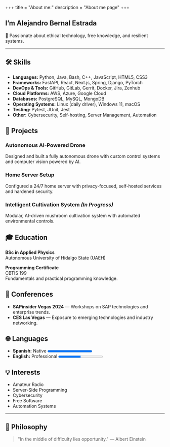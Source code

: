 +++
title = "About me:"
description = "About me page"
+++

## I’m Alejandro Bernal Estrada

📖 Passionate about ethical technology, free knowledge, and resilient systems.

---

## 🛠️ Skills

- **Languages:** Python, Java, Bash, C++, JavaScript, HTML5, CSS3
- **Frameworks:** FastAPI, React, Next.js, Spring, Django, PyTorch
- **DevOps & Tools:** GitHub, GitLab, Gerrit, Docker, Jira, Zenhub
- **Cloud Platforms:** AWS, Azure, Google Cloud
- **Databases:** PostgreSQL, MySQL, MongoDB
- **Operating Systems:** Linux (daily driver), Windows 11, macOS
- **Testing:** Pytest, JUnit, Jest
- **Other:** Cybersecurity, Self-hosting, Server Management, Automation

## 🧠 Projects

### Autonomous AI-Powered Drone
Designed and built a fully autonomous drone with custom control systems and computer vision powered by AI.

### Home Server Setup
Configured a 24/7 home server with privacy-focused, self-hosted services and hardened security.

### Intelligent Cultivation System *(In Progress)*
Modular, AI-driven mushroom cultivation system with automated environmental controls.

## 🎓 Education

**BSc in Applied Physics**  
Autonomous University of Hidalgo State (UAEH)

**Programming Certificate**  
CBTIS 199  
Fundamentals and practical programming knowledge.

## 📅 Conferences

- **SAPinsider Vegas 2024** — Workshops on SAP technologies and enterprise trends.
- **CES Las Vegas** — Exposure to emerging technologies and industry networking.


## 🌐 Languages

 - **Spanish:** Native <progress value="6" max="6"></progress> 
- **English:** Professional <progress value="3" max="6"></progress> 


## 💡 Interests

- Amateur Radio
- Server-Side Programming
- Cybersecurity
- Free Software
- Automation Systems

---

## 🧭 Philosophy

> "In the middle of difficulty lies opportunity." — Albert Einstein
